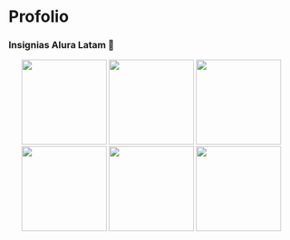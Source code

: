 # Profolio

###  Insignias Alura Latam 🥇

<p align="center">
<img  width="150"  src="https://user-images.githubusercontent.com/109878301/193426143-82934fab-96c3-4951-8c52-a1d448030258.png">
<img  width="150"  src="https://user-images.githubusercontent.com/109878301/193426147-6f07da1f-b1af-4458-b020-7b4db2dbac10.png">
<img  width="150"  src="https://user-images.githubusercontent.com/109878301/193426157-6de98486-0db0-41ca-b112-2b9615edc207.png">
<img  width="150"  src="https://user-images.githubusercontent.com/109878301/193426163-f7c24298-99cb-4547-a535-cddf614c6729.png">
<img  width="150"  src="https://user-images.githubusercontent.com/109878301/193426167-715decf2-e7d4-4e33-9288-90cc0c785084.png">
<img  width="150"  src="https://user-images.githubusercontent.com/109878301/193426169-7ae4b24a-3475-471a-aac8-4b4f6c4a208a.png">
</p>
